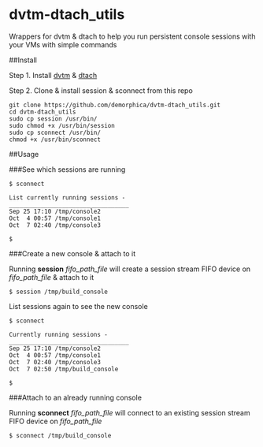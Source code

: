 # dvtm-dtach_utils
Wrappers for dvtm &amp; dtach to help you run persistent console sessions with your VMs with simple commands

##Install

Step 1. Install [dvtm](https://github.com/martanne/dvtm) & [dtach](https://github.com/crigler/dtach)

Step 2. Clone & install session & sconnect from this repo

```
git clone https://github.com/demorphica/dvtm-dtach_utils.git
cd dvtm-dtach_utils
sudo cp session /usr/bin/
sudo chmod +x /usr/bin/session
sudo cp sconnect /usr/bin/
chmod +x /usr/bin/sconnect
```

##Usage

###See which sessions are running

```
$ sconnect

List currently running sessions -
__________________________________
Sep 25 17:10 /tmp/console2
Oct  4 00:57 /tmp/console1
Oct  7 02:40 /tmp/console3

$
```

###Create a new console & attach to it

Running **session** *fifo_path_file* will create a session stream FIFO device on *fifo_path_file* & attach to it

```
$ session /tmp/build_console
```

List sessions again to see the new console

```
$ sconnect

Currently running sessions -
__________________________________
Sep 25 17:10 /tmp/console2
Oct  4 00:57 /tmp/console1
Oct  7 02:40 /tmp/console3
Oct  7 02:50 /tmp/build_console

$
```

###Attach to an already running console

Running **sconnect** *fifo_path_file* will connect to an existing session stream FIFO device on *fifo_path_file*

```
$ sconnect /tmp/build_console
```
